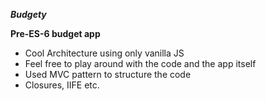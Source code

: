 ***Budgety***

**Pre-ES-6 budget app**

- Cool Architecture using only vanilla JS
- Feel free to play around with the code and the app itself
- Used MVC pattern to structure the code
- Closures, IIFE etc.
